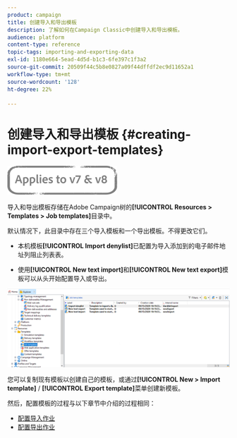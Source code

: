 ```yaml
---
product: campaign
title: 创建导入和导出模板
description: 了解如何在Campaign Classic中创建导入和导出模板。
audience: platform
content-type: reference
topic-tags: importing-and-exporting-data
exl-id: 1180e664-5ead-4d5d-b1c3-6fe397c1f3a2
source-git-commit: 20509f44c5b8e0827a09f44dffdf2ec9d11652a1
workflow-type: tm+mt
source-wordcount: '128'
ht-degree: 22%

---
```


# 创建导入和导出模板 {#creating-import-export-templates}

![](../../assets/common.svg)

导入和导出模板存储在Adobe Campaign树的&#x200B;**[!UICONTROL Resources > Templates > Job templates]**&#x200B;目录中。

默认情况下，此目录中存在三个导入模板和一个导出模板。不得更改它们。

* 本机模板&#x200B;**[!UICONTROL Import denylist]**&#x200B;已配置为导入添加到的电子邮件地址列阻止列表表。

* 使用&#x200B;**[!UICONTROL New text import]**&#x200B;和&#x200B;**[!UICONTROL New text export]**&#x200B;模板可以从头开始配置导入或导出。

![](assets/s_ncs_user_export_wizard_template_create.png)

您可以复制现有模板以创建自己的模板，或通过&#x200B;**[!UICONTROL New > Import template]** / **[!UICONTROL Export template]**&#x200B;菜单创建新模板。

然后，配置模板的过程与以下章节中介绍的过程相同：

* [配置导入作业](../../platform/using/executing-import-jobs.md)
* [配置导出作业](../../platform/using/executing-export-jobs.md)
